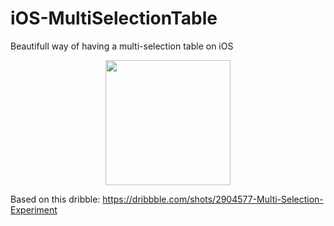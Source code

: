 # iOS-MultiSelectionTable
Beautifull way of having a multi-selection table on iOS

<p align="center">
  <img src="https://cloud.githubusercontent.com/assets/3007012/20760296/8250bade-b717-11e6-89b5-397d6653b5b5.gif"
  width="200px">
</p>

Based on this dribble:
https://dribbble.com/shots/2904577-Multi-Selection-Experiment
